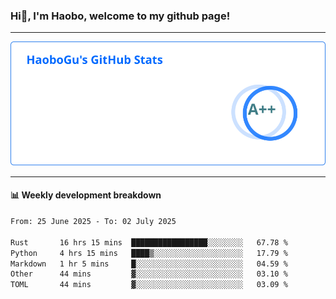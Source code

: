 <!--<h2 align="center"> Hi👋, I'm Haobo, welcome to my github page! </h2>-->
### Hi👋, I'm Haobo, welcome to my github page!
-------

<img href="https://github.com/HaoboGu" src="assets/stats.svg" alt="github stats" /> 

-------

#### 📊 **Weekly development breakdown**
<!--START_SECTION:waka-->

```txt
From: 25 June 2025 - To: 02 July 2025

Rust       16 hrs 15 mins  █████████████████░░░░░░░░   67.78 %
Python     4 hrs 15 mins   ████▒░░░░░░░░░░░░░░░░░░░░   17.79 %
Markdown   1 hr 5 mins     █░░░░░░░░░░░░░░░░░░░░░░░░   04.59 %
Other      44 mins         ▓░░░░░░░░░░░░░░░░░░░░░░░░   03.10 %
TOML       44 mins         ▓░░░░░░░░░░░░░░░░░░░░░░░░   03.09 %
```

<!--END_SECTION:waka-->
<!--
backup url: https://github-readme-status-dusky-ten.vercel.app/api?username=HaoboGu&count_private=true&show_icons=true&theme=transparent&border_color=2f80ed
-->
<!--
**HaoboGu/HaoboGu** is a ✨ _special_ ✨ repository because its `README.md` (this file) appears on your GitHub profile.

Here are some ideas to get you started:

- 🔭 I’m currently working on AI-assisted programming tools
- 🌱 I’m currently learning ...
- 👯 I’m looking to collaborate on ...
- 🤔 I’m looking for help with ...
- 💬 Ask me about ...
- 📫 How to reach me: ...
- 😄 Pronouns: ...
- ⚡ Fun fact: ...
-->
